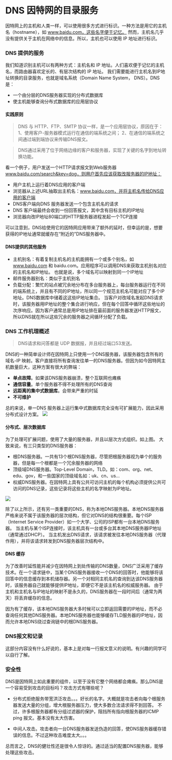 # DNS 因特网的目录服务
因特网上的主机和人类一样，可以使用很多方式进行标识。一种方法是用它的主机名（hostname），如 www.baidu.com，这些名字便于记忆。
然而，主机名几乎没有提供关于主机在网络中的信息。所以，主机也可以使用 IP 地址进行标识。

### DNS 提供的服务
我们知道识别主机可以有两种方式：主机名和 IP 地址。人们喜欢便于记忆的主机名，而路由器喜欢定长的、有层次结构的 IP 地址。
我们需要能进行主机名到IP地址转换的目录服务，也就是域名系统（Domain Name System， DNS）。DNS是：
* 一个由分层的DNS服务器实现的分布式数据库
* 使主机能够查询分布式数据库的应用层协议

#### 实践原则
>DNS 与 HTTP、FTP、SMTP 协议一样，是一个应用层协议，原因在于：1、使用客户-服务器模式运行在通信的端系统之间； 2、在通信的端系统之间通过端到端协议来传输DNS报文。

>DNS通过采用了位于网络边缘的客户和服务器，实现了关键的名字到地址转换功能。

看一个例子，用户发送一个HTTP请求报文到Web服务器 www.baidu.com/search&key=dog，则用户首先应该获取改服务器的IP地址：
* 用户主机上运行着DNS应用的客户端
* 浏览器从上述URL抽取出主机名：www.baidu.com，并将主机名传给DNS应用的客户端
* DNS客户端向DNS 服务器发送一个包含主机名的请求
* DNS 客户端最终会收到一份回答报文，其中含有目标主机的IP地址
* 浏览器向改IP地址80端口的HTTP服务器进程发起一个TCP连接

可以注意到，DNS给使用它的因特网应用带来了额外的延时，但幸运的是，想要获得的IP地址通常就缓存在“附近的”DNS服务器中。

#### DNS提供的其他服务
* 主机别名：有着复制主机名的主机能拥有一个或多个别名，如 www.baidu.com 和 baidu.com。应用程序可以调用DNS来获取主机别名对应的主机名和IP地址。
也就是说，多个域名可以映射到同一个IP地址
* 邮件服务器别名：类似于主机别名
* 负载分配：繁忙的站点被冗余地分布在多台服务器上，每台服务器运行在不同的端系统上，并且有不同的IP地址，所以同一个规范主机名可能对应了多个IP地址。DNS数据库中储着这这些IP地址集合。
当客户对改域名发起DNS请求时，该服务器用IP地址的整个集合进行响应，但在每个回答中循环这些地址的次序响应。因为客户通常总是用IP地址排在最前面的服务器发送HTTP报文，所以DNS就在所以这些冗余的服务器之间循环分配了负载。
                            
### DNS 工作机理概述                              
>DNS请求和问答都是 UDP 数据报，并且经过端口53发送。                                                     

DNS的一种简单设计师在因特网上只使用一个DNS服务器，该服务器包含所有的 域名-IP 映射。客户直接将所有查询发往单一的DNS服务器。但因为如今因特网主机数量巨大，这种方案有很大的弊端：
* **单点故障**。如果该DNS服务器崩溃，整个互联网也瘫痪
* **通信容量**。单个服务器不得不处理所有的DNS查询
* **远距离的集中式数据库**。会带来严重的时延
* **不可维护**

总的来说，单一DNS 服务器上运行集中式数据库完全没有可扩展能力，因此采用分布式设计方案。
![](https://timgsa.baidu.com/timg?image&quality=80&size=b9999_10000&sec=1509033021402&di=84226061870bad006f5f76e0e6367554&imgtype=0&src=http%3A%2F%2Fs3.51cto.com%2Fwyfs02%2FM02%2F5D%2FB5%2FwKioL1Ujm6DTDAHCAADU75CZLqc087.jpg)

#### 分布式、层次数据库
为了处理可扩展问题，使用了大量的服务器，并且以层次方式组织。如上图。
大致来说，有三只类型的DNS服务器：
* 根DNS服务器。一共有13个根DNS服务器，尽管把根服务器视为单个的服务器，但是每一个根都是一个冗余服务器的网络
* 顶级域DNS服务器。Top-Level Domain，TLD。如：com、org、net、edu、gov，和一些国家的顶级域名如：uk、cn、us...
* 权威DNS服务器。在因特网上具有公共可访问主机的每个机构必须提供公共可访问的DNS记录，这些记录将这些主机的名字映射为IP地址。

![](https://ss0.bdstatic.com/70cFvHSh_Q1YnxGkpoWK1HF6hhy/it/u=166528593,3107293947&fm=27&gp=0.jpg)

除了以上所示，还有另一类重要的DNS，称为本地DNS服务器。本地DNS服务器严格来说不属于该服务器的层次结构，但它对DNS的结构很重要。每个ISP（Internet Service Provider）如一个大学、公司的ISP都有一台本地DNS服务器。
当主机与某个ISP连接时，该主机具有一台或多台其本地DNS服务器IP地址（通常通过DHCP）。
当主机发出DNS请求，该请求被发往本地DNS服务器（代理作用），并将该请求转发到DNS服务器层次结构中。

#### DNS 缓存
为了改善时延性能并减少在因特网上到处传输的DNS数量，DNS广泛采用了缓存技术。在一个请求链中，当某个DNS服务器接收一个DNS的回答时，他能够将该回答中的信息缓存到本机储存器。另一个对相同主机名的查询到达该DNS服务器时，该服务器自己就能够提供IP地址，即便它不是该主机名的权威服务器。
由于主机和主机名与IP地址的映射不是永久的，DNS服务器在一段时间后（通常为两天）将丢弃缓存的信息。

因为有了缓存，该本地DNS服务器大多时候可以立即返回需要的IP地址，而不必查询任何其他DNS服务器。本地DNS服务器也能够缓存TLD服务器的IP地址，因而允许本地DNS绕过查询链中的根DNS服务器。

### DNS报文和记录
这部分内容没有什么好说的，基本上是对每一行报文意义的说明。有兴趣的同学可以自行了解。

### 安全性
DNS是因特网上如此重要的组件，以至于没有它整个网络都会瘫痪。那么DNS是一个容易受到攻击的目标吗？攻击方式有哪些呢？
* 分布式拒绝服务带宽洪泛攻击。。。好长的名字。大概就是攻击者向每个根服务器发送大量的分组，增大根服务器压力，使大多数合法请求得不到回答。
不过，许多根服务器都有分组过滤器的保护，阻挡所有指向根服务器的ICMP ping 报文。基本没有太大伤害。

* 中间人攻击。攻击者向一台DNS服务器发送伪造的回答，使DNS服务器缓存错误的信息。不过这种攻击难度太大。。。

总而言之，DNS的健壮性还是很令人惊讶的。通过适当的配置DNS服务器，能够处理这些攻击。